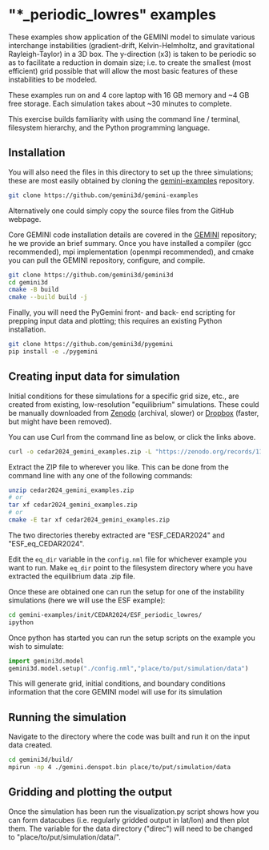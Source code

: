# "*\_periodic\_lowres" examples

These examples show application of the GEMINI model to simulate various interchange instabilities (gradient-drift, Kelvin-Helmholtz, and gravitational Rayleigh-Taylor) in a 3D box.
The y-direction (x3) is taken to be periodic so as to facilitate a reduction in domain size; i.e.  to create the smallest (most efficient) grid possible that will allow the most basic features of these instabilities to be modeled.

These examples run on and 4 core laptop with 16 GB memory and ~4 GB free storage.
Each simulation takes about ~30 minutes to complete.

This exercise builds familiarity with using the command line / terminal, filesystem hierarchy, and the Python programming language.


## Installation

You will also need the files in this directory to set up the three simulations; these are most easily obtained by cloning the [gemini-examples](https://github.com/gemini3d/gemini-examples) repository.

```sh
git clone https://github.com/gemini3d/gemini-examples
```

Alternatively one could simply copy the source files from the GitHub webpage.

Core GEMINI code installation details are covered in the
[GEMINI](https://github.com/gemini3d/gemini)
repository; he we provide an brief summary.
Once you have installed a compiler (gcc recommended), mpi implementation (openmpi recommended), and cmake you can pull the GEMINI repository, configure, and compile.

```sh
git clone https://github.com/gemini3d/gemini3d
cd gemini3d
cmake -B build
cmake --build build -j
```

Finally, you will need the PyGemini front- and back- end scripting for prepping input data and plotting; this requires an existing Python installation.

```sh
git clone https://github.com/gemini3d/pygemini
pip install -e ./pygemini
```

## Creating input data for simulation

Initial conditions for these simulations for a specific grid size, etc., are created from existing, low-resolution "equilibrium" simulations.
These could be manually downloaded from
[Zenodo](https://zenodo.org/records/11509797) (archival, slower)
or
[Dropbox](https://www.dropbox.com/scl/fo/d2b0so28oom1cfr3jlzhz/AI1l23BNLSrqcrtqru4lEDo?rlkey=t6ko7zy6xfmkw9rpmpzh2yqjt&e=1&st=yziwgr4p&dl=0) (faster, but might have been removed).

You can use Curl from the command line as below, or click the links above.

```sh
curl -o cedar2024_gemini_examples.zip -L "https://zenodo.org/records/11509797/files/CEDAR2024_examples.zip?download=1"
```

Extract the ZIP file to wherever you like.
This can be done from the command line with any one of the following commands:

```sh
unzip cedar2024_gemini_examples.zip
# or
tar xf cedar2024_gemini_examples.zip
# or
cmake -E tar xf cedar2024_gemini_examples.zip
```

The two directories thereby extracted are "ESF_CEDAR2024" and "ESF_eq_CEDAR2024".

Edit the `eq_dir` variable in the `config.nml` file for whichever example you want to run.
Make `eq_dir` point to the filesystem directory where you have extracted the equilibrium data .zip file.

Once these are obtained one can run the setup for one of the instability simulations (here we will use the ESF example):

```sh
cd gemini-examples/init/CEDAR2024/ESF_periodic_lowres/
ipython
```

Once python has started you can run the setup scripts on the example you wish to simulate:

```python
import gemini3d.model
gemini3d.model.setup("./config.nml","place/to/put/simulation/data")
```

This will generate grid, initial conditions, and boundary conditions information that the core GEMINI model will use for its simulation


## Running the simulation

Navigate to the directory where the code was built and run it on the input data created.

```sh
cd gemini3d/build/
mpirun -np 4 ./gemini.denspot.bin place/to/put/simulation/data
```


## Gridding and plotting the output

Once the simulation has been run the visualization.py script shows how you can form datacubes (i.e. regularly gridded output in lat/lon) and then plot them.  The variable for the data directory ("direc") will need to be changed to "place/to/put/simulation/data/".
